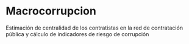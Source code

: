 # Macrocorrupcion
Estimación de centralidad de los contratistas en la red de contratación pública y cálculo de indicadores de riesgo de corrupción 
